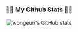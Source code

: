 <!--
![header](https://capsule-render.vercel.app/api?type=slice&customColorList=0,2,2,5,30&height=130&section=header&text=Hi!%20I'm%20Lee!&fontColor=000000&fontSize=60)

 
<h3 align="center"> 📚Tech Stacks📚 </h3>
<p align="center"> 💡Techs that I've used at least once💡 </p>
<p align="center">
  <img src="https://img.shields.io/badge/HTML-E34F26?style=flat-square&logo=HTML5&logoColor=white"/> 
  <img src="https://img.shields.io/badge/CSS-1572B6?style=flat-square&logo=CSS3&logoColor=white"/> 
  <img src="https://img.shields.io/badge/JavaScript-F7DF1E?style=flat-square&logo=JavaScript&logoColor=white"/>
  <img src="https://img.shields.io/badge/Java-007396?style=flat-square&logo=Java&logoColor=white"/>
  <img src="https://img.shields.io/badge/R-3776AB?style=flat-square&logo=R&logoColor=white">
  <br>
  <img src="https://img.shields.io/badge/Spring-6DB33F?style=flat-square&logo=Spring&logoColor=white"/>
  <img src="https://img.shields.io/badge/Spring Boot-6DB33F?style=flat-square&logo=Spring Boot&logoColor=white"/> 
  <img src="https://img.shields.io/badge/Docker-2496ED?style=flat-square&logo=Docker&logoColor=white"/>
  <img src="https://img.shields.io/badge/Jenkins-D24939?style=flat-square&logo=Jenkins&logoColor=white"/>
  <img src="https://img.shields.io/badge/MySQL-4479A1?style=flat-square&logo=MySQL&logoColor=white">


 
</p>

<h3 align="center"> 🛠Tools🛠 </h3>
<p align="center">
  <img src="https://img.shields.io/badge/Slack-4A154B?style=flat-square&logo=Slack&logoColor=white"/> 
  <img src="https://img.shields.io/badge/Eclipse-2C2255?style=flat-square&logo=Eclipse&logoColor=white"/> 
  <img src="https://img.shields.io/badge/IntelliJ-000000?style=flat-square&logo=IntelliJ IDEA&logoColor=white"/> 
  <br>
  <img src="https://img.shields.io/badge/VSCode-007ACC?style=flat-square&logo=Visual Studio Code&logoColor=white"/>
  <img src="https://img.shields.io/badge/RStudio-75AADB?style=flat-square&logo=RStudio&logoColor=white"/>  
  <img src="https://img.shields.io/badge/Git-F05032?style=flat-square&logo=Git&logoColor=white"/> 
  <img src="https://img.shields.io/badge/Github-181717?style=flat-square&logo=Github&logoColor=white"/>
  <img src="https://img.shields.io/badge/AWS-232F3E?style=flat-square&logo=amazon-aws&logoColor=white"/>  
</p>


<h3 align="center"> ☁️SNS </h3>
<p align="center">
  <img src="https://img.shields.io/badge/Instagram-E4405F?style=flat-square&logo=Instagram&logoColor=white"/>
  <a href="mailto:leewg97@gmail.com">
  <img src="https://img.shields.io/badge/Gmail-d14836?style=flat-square&logo=Gmail&logoColor=white&link=leewg97@gamil.com"/>
  </a>
   <a href="mailto:leewg97@naver.com">
  <img src="https://img.shields.io/badge/Naver-03C75A?style=flat-square&logo=Naver&logoColor=white&link=leewg97@naver.com"/>
  </a>
</p>
-->
<h3 align="center">👩‍💻 My Github Stats 👩‍💻</h3>
<div align="center">

![wongeun's GitHub stats](https://github-readme-stats.vercel.app/api?username=leewg97&show_icons=true)


</div>
  

  <!--


[![trophy](https://github-profile-trophy.vercel.app/?username=leewg97)](https://github.com/ryo-ma/github-profile-trophy)
[![Top Langs](https://github-readme-stats.vercel.app/api/top-langs/?username=leewg97&layout=compact)](https://github.com/anuraghazra/github-readme-stats)
  
<img src="https://img.shields.io/badge/Facebook-1877F2?style=flat-square&logo=Facebook&logoColor=white"/>
<img src="https://img.shields.io/badge/Oracle-F80000?style=flat-square&logo=Oracle&logoColor=white"/>
<img src="https://img.shields.io/badge/Jenkins-D24939?style=flat-square&logo=Jenkins&logoColor=white"/>
<img src="https://img.shields.io/badge/Python-3766AB?style=flat-square&logo=Python&logoColor=white"/>
  
<a href="https://www.instagram.com/perspektivismus__/"><img src="https://img.shields.io/badge/Instagram-E4405F?style=flat-square&logo=Instagram&logoColor=white&link=https://www.instagram.com/"/></a>

  
-->
